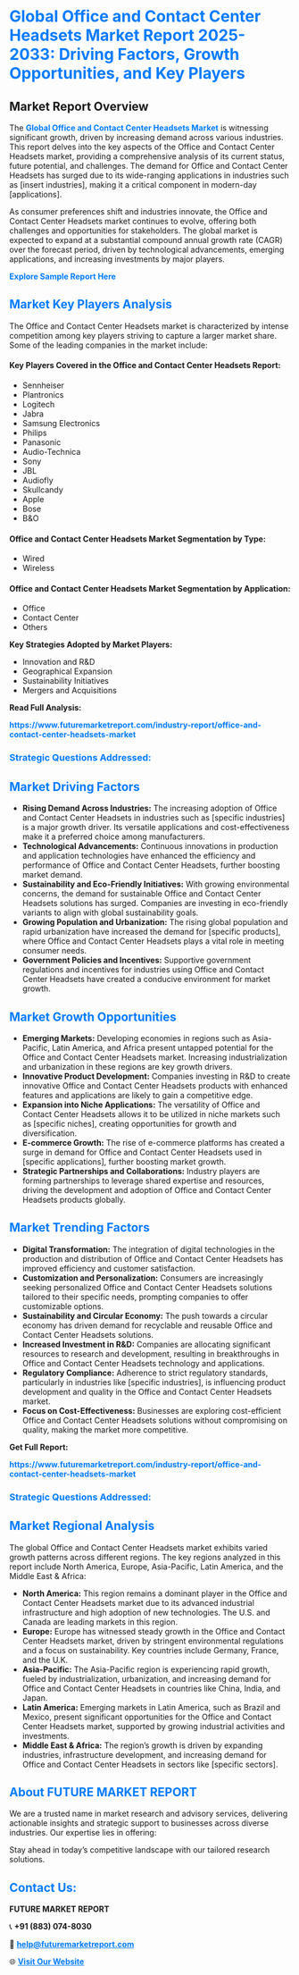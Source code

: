 <h1 style="color: #007BFF;">Global Office and Contact Center Headsets Market Report 2025-2033: Driving Factors, Growth Opportunities, and Key Players</h1>

<section id="overview">
<h2>Market Report Overview</h2>
<p>The <a href="https://www.futuremarketreport.com/industry-report/office-and-contact-center-headsets-market" style="color: #007BFF; text-decoration: none;"><strong>Global Office and Contact Center Headsets Market</strong></a> is witnessing significant growth, driven by increasing demand across various industries. This report delves into the key aspects of the Office and Contact Center Headsets market, providing a comprehensive analysis of its current status, future potential, and challenges. The demand for Office and Contact Center Headsets has surged due to its wide-ranging applications in industries such as [insert industries], making it a critical component in modern-day [applications].</p>
<p>As consumer preferences shift and industries innovate, the Office and Contact Center Headsets market continues to evolve, offering both challenges and opportunities for stakeholders. The global market is expected to expand at a substantial compound annual growth rate (CAGR) over the forecast period, driven by technological advancements, emerging applications, and increasing investments by major players.</p>
</section>

<section id="overview">
<p><a href="https://www.futuremarketreport.com/request-sample/reportId=115190" style="color: #007BFF; text-decoration: none;"><strong>Explore Sample Report Here</strong></a></p>
</section>

<section id="key-players">
<h2 style="color: #007BFF;">Market Key Players Analysis</h2>
<p>The Office and Contact Center Headsets market is characterized by intense competition among key players striving to capture a larger market share. Some of the leading companies in the market include:</p>
<h4>Key Players Covered in the Office and Contact Center Headsets Report:</h4>
<ul><li>Sennheiser</li><li>Plantronics</li><li>Logitech</li><li>Jabra</li><li>Samsung Electronics</li><li>Philips</li><li>Panasonic</li><li>Audio-Technica</li><li>Sony</li><li>JBL</li><li>Audiofly</li><li>Skullcandy</li><li>Apple</li><li>Bose</li><li>B&amp;O</li></ul>
<h4>Office and Contact Center Headsets Market Segmentation by Type:</h4>
<ul><li>Wired</li><li>Wireless</li></ul>

<h4>Office and Contact Center Headsets Market Segmentation by Application:</h4>
<ul><li>Office</li><li>Contact Center</li><li>Others</li></ul>
<p><strong>Key Strategies Adopted by Market Players:</strong></p>
<ul>
<li>Innovation and R&D</li>
<li>Geographical Expansion</li>
<li>Sustainability Initiatives</li>
<li>Mergers and Acquisitions</li>
</ul>
</section>

<section>
<p><strong>Read Full Analysis: </strong></p><a href="https://www.futuremarketreport.com/industry-report/office-and-contact-center-headsets-market" style="color: #007BFF; text-decoration: none;"><strong>https://www.futuremarketreport.com/industry-report/office-and-contact-center-headsets-market</strong></a>
<h3 style="color: #007BFF;">Strategic Questions Addressed:</h3>
</section>

<section id="driving-factors">
<h2 style="color: #007BFF;">Market Driving Factors</h2>
<ul>
<li><strong>Rising Demand Across Industries:</strong> The increasing adoption of Office and Contact Center Headsets in industries such as [specific industries] is a major growth driver. Its versatile applications and cost-effectiveness make it a preferred choice among manufacturers.</li>
<li><strong>Technological Advancements:</strong> Continuous innovations in production and application technologies have enhanced the efficiency and performance of Office and Contact Center Headsets, further boosting market demand.</li>
<li><strong>Sustainability and Eco-Friendly Initiatives:</strong> With growing environmental concerns, the demand for sustainable Office and Contact Center Headsets solutions has surged. Companies are investing in eco-friendly variants to align with global sustainability goals.</li>
<li><strong>Growing Population and Urbanization:</strong> The rising global population and rapid urbanization have increased the demand for [specific products], where Office and Contact Center Headsets plays a vital role in meeting consumer needs.</li>
<li><strong>Government Policies and Incentives:</strong> Supportive government regulations and incentives for industries using Office and Contact Center Headsets have created a conducive environment for market growth.</li>
</ul>
</section>

<section id="growth-opportunities">
<h2 style="color: #007BFF;">Market Growth Opportunities</h2>
<ul>
<li><strong>Emerging Markets:</strong> Developing economies in regions such as Asia-Pacific, Latin America, and Africa present untapped potential for the Office and Contact Center Headsets market. Increasing industrialization and urbanization in these regions are key growth drivers.</li>
<li><strong>Innovative Product Development:</strong> Companies investing in R&D to create innovative Office and Contact Center Headsets products with enhanced features and applications are likely to gain a competitive edge.</li>
<li><strong>Expansion into Niche Applications:</strong> The versatility of Office and Contact Center Headsets allows it to be utilized in niche markets such as [specific niches], creating opportunities for growth and diversification.</li>
<li><strong>E-commerce Growth:</strong> The rise of e-commerce platforms has created a surge in demand for Office and Contact Center Headsets used in [specific applications], further boosting market growth.</li>
<li><strong>Strategic Partnerships and Collaborations:</strong> Industry players are forming partnerships to leverage shared expertise and resources, driving the development and adoption of Office and Contact Center Headsets products globally.</li>
</ul>
</section>

<section id="trending-factors">
<h2 style="color: #007BFF;">Market Trending Factors</h2>
<ul>
<li><strong>Digital Transformation:</strong> The integration of digital technologies in the production and distribution of Office and Contact Center Headsets has improved efficiency and customer satisfaction.</li>
<li><strong>Customization and Personalization:</strong> Consumers are increasingly seeking personalized Office and Contact Center Headsets solutions tailored to their specific needs, prompting companies to offer customizable options.</li>
<li><strong>Sustainability and Circular Economy:</strong> The push towards a circular economy has driven demand for recyclable and reusable Office and Contact Center Headsets solutions.</li>
<li><strong>Increased Investment in R&D:</strong> Companies are allocating significant resources to research and development, resulting in breakthroughs in Office and Contact Center Headsets technology and applications.</li>
<li><strong>Regulatory Compliance:</strong> Adherence to strict regulatory standards, particularly in industries like [specific industries], is influencing product development and quality in the Office and Contact Center Headsets market.</li>
<li><strong>Focus on Cost-Effectiveness:</strong> Businesses are exploring cost-efficient Office and Contact Center Headsets solutions without compromising on quality, making the market more competitive.</li>
</ul>
</section>

<section>
<p><strong>Get Full Report: </strong></p><a href="https://www.futuremarketreport.com/industry-report/office-and-contact-center-headsets-market" style="color: #007BFF; text-decoration: none;"><strong>https://www.futuremarketreport.com/industry-report/office-and-contact-center-headsets-market</strong></a>
<h3 style="color: #007BFF;">Strategic Questions Addressed:</h3>
</section>


<section id="regional-analysis">
<h2 style="color: #007BFF;">Market Regional Analysis</h2>
<p>The global Office and Contact Center Headsets market exhibits varied growth patterns across different regions. The key regions analyzed in this report include North America, Europe, Asia-Pacific, Latin America, and the Middle East & Africa:</p>
<ul>
<li><strong>North America:</strong> This region remains a dominant player in the Office and Contact Center Headsets market due to its advanced industrial infrastructure and high adoption of new technologies. The U.S. and Canada are leading markets in this region.</li>
<li><strong>Europe:</strong> Europe has witnessed steady growth in the Office and Contact Center Headsets market, driven by stringent environmental regulations and a focus on sustainability. Key countries include Germany, France, and the U.K.</li>
<li><strong>Asia-Pacific:</strong> The Asia-Pacific region is experiencing rapid growth, fueled by industrialization, urbanization, and increasing demand for Office and Contact Center Headsets in countries like China, India, and Japan.</li>
<li><strong>Latin America:</strong> Emerging markets in Latin America, such as Brazil and Mexico, present significant opportunities for the Office and Contact Center Headsets market, supported by growing industrial activities and investments.</li>
<li><strong>Middle East & Africa:</strong> The region’s growth is driven by expanding industries, infrastructure development, and increasing demand for Office and Contact Center Headsets in sectors like [specific sectors].</li>
</ul>
</section>

<footer>
<h2 style="color: #007BFF;">About FUTURE MARKET REPORT</h2>
<p>We are a trusted name in market research and advisory services, delivering actionable insights and strategic support to businesses across diverse industries. Our expertise lies in offering:</p>

<p>Stay ahead in today’s competitive landscape with our tailored research solutions.</p>

<h2 style="color: #007BFF;">Contact Us:</h2>
<p><strong>FUTURE MARKET REPORT</strong></p>
<p>📞 <strong>+91 (883) 074-8030</strong></p>
<p>📧 <strong><a href="mailto:help@futuremarketreport.com" style="color: #007BFF;">help@futuremarketreport.com</a></strong></p>
<p>🌐 <strong><a href="https://www.futuremarketreport.com/" style="color: #007BFF;">Visit Our Website</a></strong></p>
</footer>